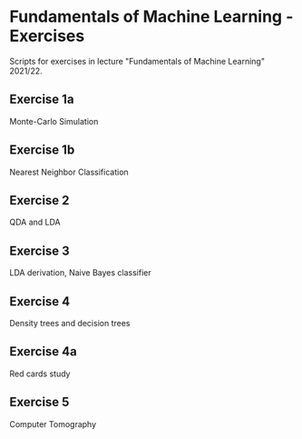 # Fundamentals of Machine Learning - Exercises

Scripts for exercises in lecture "Fundamentals of Machine Learning" 2021/22.

## Exercise 1a
Monte-Carlo Simulation

## Exercise 1b
Nearest Neighbor Classification

## Exercise 2
QDA and LDA

## Exercise 3
LDA derivation,
Naive Bayes classifier

## Exercise 4
Density trees and decision trees

## Exercise 4a
Red cards study

## Exercise 5
Computer Tomography

